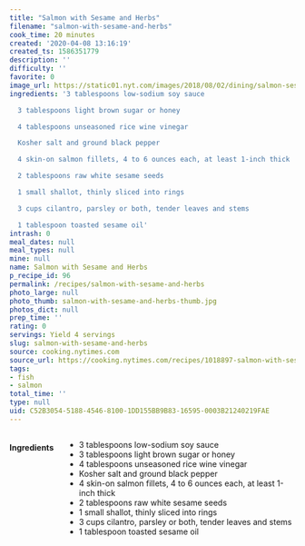 ```yaml
---
title: "Salmon with Sesame and Herbs"
filename: "salmon-with-sesame-and-herbs"
cook_time: 20 minutes
created: '2020-04-08 13:16:19'
created_ts: 1586351779
description: ''
difficulty: ''
favorite: 0
image_url: https://static01.nyt.com/images/2018/08/02/dining/salmon-sesame-herbs/salmon-sesame-herbs-articleLarge.jpg
ingredients: '3 tablespoons low-sodium soy sauce

  3 tablespoons light brown sugar or honey

  4 tablespoons unseasoned rice wine vinegar

  Kosher salt and ground black pepper

  4 skin-on salmon fillets, 4 to 6 ounces each, at least 1-inch thick

  2 tablespoons raw white sesame seeds

  1 small shallot, thinly sliced into rings

  3 cups cilantro, parsley or both, tender leaves and stems

  1 tablespoon toasted sesame oil'
intrash: 0
meal_dates: null
meal_types: null
mine: null
name: Salmon with Sesame and Herbs
p_recipe_id: 96
permalink: /recipes/salmon-with-sesame-and-herbs
photo_large: null
photo_thumb: salmon-with-sesame-and-herbs-thumb.jpg
photos_dict: null
prep_time: ''
rating: 0
servings: Yield 4 servings
slug: salmon-with-sesame-and-herbs
source: cooking.nytimes.com
source_url: https://cooking.nytimes.com/recipes/1018897-salmon-with-sesame-and-herbs?action=click&module=Global%20Search%20Recipe%20Card&pgType=search&rank=1
tags:
- fish
- salmon
total_time: ''
type: null
uid: C52B3054-5188-4546-8100-1DD155BB9B83-16595-0003B21240219FAE
---
```

<div class="large-8 medium-7 columns" id="writeup">	</div><!-- #writeup -->
</div><!-- #row-one -->
<div class="row" id="row-two">	<div class="medium-4 small-5 columns" id="ingredients"><h4>Ingredients</h4><div class="box box-ingredients content"><ul>
<li>3 tablespoons low-sodium soy sauce</li>
<li>3 tablespoons light brown sugar or honey</li>
<li>4 tablespoons unseasoned rice wine vinegar</li>
<li>Kosher salt and ground black pepper</li>
<li>4 skin-on salmon fillets, 4 to 6 ounces each, at least 1-inch thick</li>
<li>2 tablespoons raw white sesame seeds</li>
<li>1 small shallot, thinly sliced into rings</li>
<li>3 cups cilantro, parsley or both, tender leaves and stems</li>
<li>1 tablespoon toasted sesame oil</li>
</ul>
</div>	</div>	<div class="medium-6 small-7 columns" id="directions">	</div>